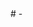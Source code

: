 <script async src="https://pagead2.googlesyndication.com/pagead/js/adsbygoogle.js?client=ca-pub-7430869773918350"
     crossorigin="anonymous"></script># -
